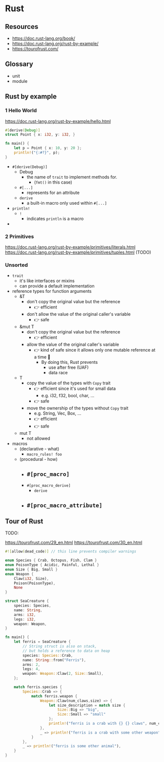 # Rust

## Resources

- https://doc.rust-lang.org/book/
- https://doc.rust-lang.org/rust-by-example/
- https://tourofrust.com/

## Glossary

- unit
- module

## Rust by example

### 1 Hello World

https://doc.rust-lang.org/rust-by-example/hello.html
```rust
#[derive(Debug)]
struct Point { x: i32, y: i32, }

fn main() {
    let p = Point { x: 10, y: 20 };
    println!("{:#?}", p);
}
```

- `#[derive(Debug)]`
    - Debug
        - the name of `trait` to implement methods for.
            - (`fmt()` in this case)
    - `#[...]`
        - represents for an attribute
    - `derive`
        - a built-in macro only used within `#[...]`
- `println!`
    - `!`
        - indicates `println` is a macro
- 

### 2 Primitives

https://doc.rust-lang.org/rust-by-example/primitives/literals.html
https://doc.rust-lang.org/rust-by-example/primitives/tuples.html (TODO)

### Unsorted

- `trait`
    - it's like interfaces or mixins
    - can provide a default implementation
- reference types for function arguments
    - &T
        - don't copy the original value but the reference
            - 👉 efficient
        - don't allow the value of the original caller's variable
            - 👉 safe
    - &mut T
        - don't copy the original value but the reference
            - 👉 efficient
        - allow the value of the original caller's variable
            - 👉 kind of safe since it allows only one mutable reference at a time 🤔
                - By doing this, Rust prevents
                    - use after free (UAF)
                    - data race
    - T
        - copy the value of the types with `Copy` trait
            - 👉 efficient since it's used for small data
                - e.g. i32, f32, bool, char, ...
            - 👉 safe
        - move the ownership of the types without `Copy` trait
            - e.g. String, Vec, Box, ...
            - 👉 efficient
            - 👉 safe
    - mut T
        - not allowed
- macros
    - (declarative - what)
        - `macro_rules! foo`
    - (procedural - how)
        - `#[proc_macro]`
            - 
        - `#[proc_macro_derive]`
            - `derive`
        - `#[proc_macro_attribute]`
            - 

## Tour of Rust

TODO:

https://tourofrust.com/29_en.html
https://tourofrust.com/30_en.html

```rust
#![allow(dead_code)] // this line prevents compiler warnings

enum Species { Crab, Octopus, Fish, Clam }
enum PoisonType { Acidic, Painful, Lethal }
enum Size { Big, Small }
enum Weapon {
    Claw(i32, Size),
    Poison(PoisonType),
    None
}

struct SeaCreature {
    species: Species,
    name: String,
    arms: i32,
    legs: i32,
    weapon: Weapon,
}

fn main() {
    let ferris = SeaCreature {
        // String struct is also on stack,
        // but holds a reference to data on heap
        species: Species::Crab,
        name: String::from("Ferris"),
        arms: 2,
        legs: 4,
        weapon: Weapon::Claw(2, Size::Small),
    };

    match ferris.species {
        Species::Crab => {
            match ferris.weapon {
                Weapon::Claw(num_claws,size) => {
                    let size_description = match size {
                        Size::Big => "big",
                        Size::Small => "small"
                    };
                    println!("ferris is a crab with {} {} claws", num_claws, size_description)
                },
                _ => println!("ferris is a crab with some other weapon")
            }
        },
        _ => println!("ferris is some other animal"),
    }
}
```
